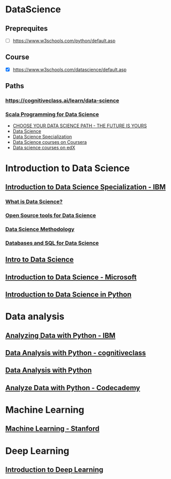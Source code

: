 # DataScience
## Preprequites
- [ ] https://www.w3schools.com/python/default.asp
## Course
- [x] https://www.w3schools.com/datascience/default.asp
## Paths
### https://cognitiveclass.ai/learn/data-science
### [Scala Programming for Data Science](https://cognitiveclass.ai/learn/scala)

* [CHOOSE YOUR DATA SCIENCE PATH - THE FUTURE IS YOURS](https://www.edx.org/data-science-2020)
* [Data Science](https://www.codecademy.com/learn/paths/data-science)
* [Data Science Specialization](https://www.coursera.org/specializations/jhu-data-science)
* [Data Science courses on Coursera](https://www.coursera.org/browse/data-science)
* [Data science courses on edX](https://www.edx.org/course/subject/data-science)

# Introduction to Data Science
## [Introduction to Data Science Specialization - IBM](https://www.coursera.org/specializations/introduction-data-science)
### [What is Data Science?](https://www.coursera.org/learn/what-is-datascience)
### [Open Source tools for Data Science](https://www.coursera.org/learn/open-source-tools-for-data-science)
### [Data Science Methodology](https://www.coursera.org/learn/data-science-methodology)
### [Databases and SQL for Data Science](https://www.coursera.org/learn/sql-data-science)
## [Intro to Data Science](https://www.udacity.com/course/intro-to-data-science--ud359)
## [Introduction to Data Science - Microsoft](https://www.edx.org/course/introduction-to-data-science-2)
## [Introduction to Data Science in Python](https://www.datacamp.com/courses/introduction-to-data-science-in-python)
# Data analysis
## [Analyzing Data with Python - IBM](https://www.edx.org/course/analyzing-data-with-python)
## [Data Analysis with Python - cognitiveclass](https://cognitiveclass.ai/courses/data-analysis-python)
## [Data Analysis with Python](https://www.coursera.org/learn/data-analysis-with-python)
## [Analyze Data with Python - Codecademy](https://www.codecademy.com/learn/paths/analyze-data-with-python)
# Machine Learning
## [Machine Learning - Stanford](https://www.coursera.org/learn/machine-learning)
# Deep Learning
## [Introduction to Deep Learning](https://www.coursera.org/learn/intro-to-deep-learning)

